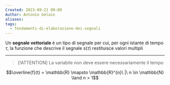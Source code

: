 ```yaml
---
Created: 2023-09-21 09:09
Author: Antonio Gelain
aliases: 
tags:
  - fondamenti-di-elaborazione-dei-segnali
---
```


Un **segnale vettoriale** è un tipo di segnale per cui, per ogni istante di tempo $\tau$, la funzione che descrive il segnale $s(\tau)$ restituisce valori multipli

---


>[!ATTENTION] La variabile non deve essere necessariamente il tempo

$$\overline{f}(t) = \mathbb{R} \mapsto \mathbb{R}^{n}\ |\ n \in \mathbb{N} \land n > 1$$